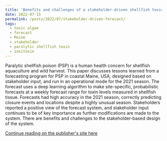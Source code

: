 ```yaml
---
title: 'Benefits and challenges of a stakeholder-driven shellfish toxicity forecast in coastal maine'
date: 2022-07-15
permalink: /posts/2022/07/stakeholder-driven-forecast/
tags:
  - toxic algae
  - forecast
  - Maine
  - stakeholder
  - paralytic shellfish toxin
  - saxitoxin
---
```


Paralytic shellfish poison (PSP) is a human health concern for shellfish aquaculture and wild harvest. This paper discusses lessons learned from a forecasting program for PSP in coastal Maine, USA, designed based on stakeholder input, and run in an operational mode for the 2021 season. The forecast uses a deep learning algorithm to make site-specific, probabilistic forecasts at a weekly forecast range for toxin levels measured in shellfish tissue. Forecasts had high accuracy in the 2021 season, correctly predicting closure events and locations despite a highly unusual season. Stakeholders reported a positive view of the forecast system, and stakeholder input continues to be of key importance as further modifications are made to the system. There are benefits and challenges to the stakeholder-based design of the system.

[Continue reading on the publisher's site here](https://www.frontiersin.org/articles/10.3389/fmars.2022.923738/full?&utm_source=Email_to_authors_&utm_medium=Email&utm_content=T1_11.5e1_author&utm_campaign=Email_publication&field=&journalName=Frontiers_in_Marine_Science&id=923738)

